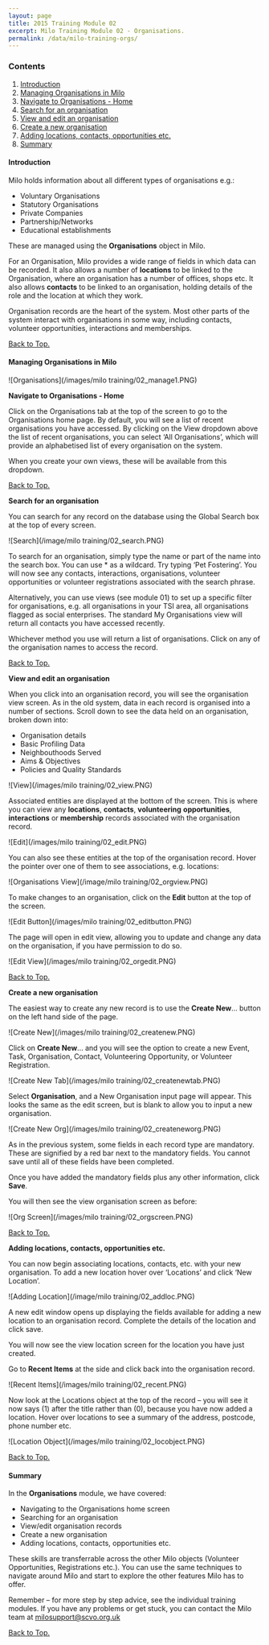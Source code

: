```yaml
---
layout: page
title: 2015 Training Module 02
excerpt: Milo Training Module 02 - Organisations.
permalink: /data/milo-training-orgs/
---
```



### Contents <a name="top"></a>

1. <a href="#intro">Introduction</a>
2. <a href="#orgmilo">Managing Organisations in Milo</a>
3. <a href="#nav">Navigate to Organisations - Home</a>
4. <a href="#search">Search for an organisation</a>
5. <a href="#viewedit">View and edit an organisation</a>
6. <a href="#new">Create a new organisation</a>
7. <a href="#adding">Adding locations, contacts, opportunities etc.</a>
8. <a href="#sum">Summary</a>



#### Introduction <a name="intro"></a>

Milo holds information about all different types of organisations e.g.:

* Voluntary Organisations
* Statutory Organisations
* Private Companies
* Partnership/Networks
* Educational establishments

These are managed using the **Organisations** object in Milo.

For an Organisation, Milo provides a wide range of fields in which data can be recorded. It also allows a number of **locations** to be linked to the Organisation, where an organisation has a number of offices, shops etc. It also allows **contacts** to be linked to an organisation, holding details of the role and the location at which they work.

Organisation records are the heart of the system. Most other parts of the system interact with organisations in some way, including contacts, volunteer opportunities, interactions and memberships.


 <a href="#top">Back to Top.</a>

#### Managing Organisations in Milo <a name="orgmilo"></a>

![Organisations](/images/milo training/02_manage1.PNG)

**Navigate to Organisations - Home** <a name="nav"></a>

Click on the Organisations tab at the top of the screen to go to the Organisations home page. By default, you will see a list of recent organisations you have accessed. By clicking on the View dropdown above the list of recent organisations, you can select ‘All Organisations’, which will provide an alphabetised list of every organisation on the system.

When you create your own views, these will be available from this dropdown.


<a href="#top">Back to Top.</a>

**Search for an organisation** <a name="search"></a>

You can search for any record on the database using the Global Search box at the top of every screen.

![Search](/image/milo training/02_search.PNG)

To search for an organisation, simply type the name or part of the name into the search box. You can use * as a wildcard. Try typing ‘Pet Fostering’. You will now see any contacts, interactions, organisations, volunteer opportunities or volunteer registrations associated with the search phrase.

Alternatively, you can use views (see module 01) to set up a specific filter for organisations, e.g. all organisations in your TSI area, all organisations flagged as social enterprises. The standard My Organisations view will return all contacts you have accessed recently.

Whichever method you use will return a list of organisations. Click on any of the organisation names to access the record.


<a href="#top">Back to Top.</a>

**View and edit an organisation** <a name="viewedit"></a>

When you click into an organisation record, you will see the organisation view screen. As in the old system, data in each record is organised into a number of sections. Scroll down to see the data held on an organisation, broken down into:

* Organisation details
* Basic Profiling Data
* Neighbouthoods Served
* Aims & Objectives
* Policies and Quality Standards

![View](/images/milo training/02_view.PNG)

Associated entities are displayed at the bottom of the screen. This is where you can view any **locations**, **contacts**, **volunteering** **opportunities**, **interactions** or **membership** records associated with the organisation record.

![Edit](/images/milo training/02_edit.PNG)

You can also see these entities at the top of the organisation record. Hover the pointer over one of them to see associations, e.g. locations:

![Organisations View](/image/milo training/02_orgview.PNG)

To make changes to an organisation, click on the **Edit** button at the top of the screen.

![Edit Button](/images/milo training/02_editbutton.PNG)

The page will open in edit view, allowing you to update and change any data on the organisation, if you have permission to do so.

![Edit View](/images/milo training/02_orgedit.PNG)


<a href="#top">Back to Top.</a>

**Create a new organisation** <a name="new"></a>

The easiest way to create any new record is to use the **Create New**… button on the left hand side of the page.

![Create New](/images/milo training/02_createnew.PNG)

Click on **Create New**… and you will see the option to create a new Event, Task, Organisation, Contact, Volunteering Opportunity, or Volunteer Registration.

![Create New Tab](/images/milo training/02_createnewtab.PNG)

Select **Organisation**, and a New Organisation input page will appear. This looks the same as the edit screen, but is blank to allow you to input a new organisation.

![Create New Org](/images/milo training/02_createneworg.PNG)

As in the previous system, some fields in each record type are mandatory. These are signified by a red bar next to the mandatory fields. You cannot save until all of these fields have been completed.

Once you have added the mandatory fields plus any other information, click **Save**.

You will then see the view organisation screen as before:

![Org Screen](/images/milo training/02_orgscreen.PNG)


<a href="#top">Back to Top.</a>

**Adding locations, contacts, opportunities etc.** <a name="adding"></a>

You can now begin associating locations, contacts, etc. with your new organisation. To add a new location hover over ‘Locations’ and click ‘New Location’.

![Adding Location](/image/milo training/02_addloc.PNG)

A new edit window opens up displaying the fields available for adding a new location to an organisation record. Complete the details of the location and click save.

You will now see the view location screen for the location you have just created.

Go to **Recent Items** at the side and click back into the organisation record.

![Recent Items](/images/milo training/02_recent.PNG)

Now look at the Locations object at the top of the record – you will see it now says (1) after the title rather than (0), because you have now added a location. Hover over locations to see a summary of the address, postcode, phone number etc.

![Location Object](/images/milo training/02_locobject.PNG)


<a href="#top">Back to Top.</a>

#### Summary <a name="sum"></a>

In the **Organisations** module, we have covered:

* Navigating to the Organisations home screen
* Searching for an organisation
* View/edit organisation records
* Create a new organisation
* Adding locations, contacts, opportunities etc.

These skills are transferrable across the other Milo objects (Volunteer Opportunities, Registrations etc.). You can use the same techniques to navigate around Milo and start to explore the other features Milo has to offer.

Remember – for more step by step advice, see the individual training modules. If you have any problems or get stuck, you can contact the Milo team at [milosupport@scvo.org.uk](mailto:milosupport@scvo.org.uk)

<a href="#top">Back to Top.</a>

